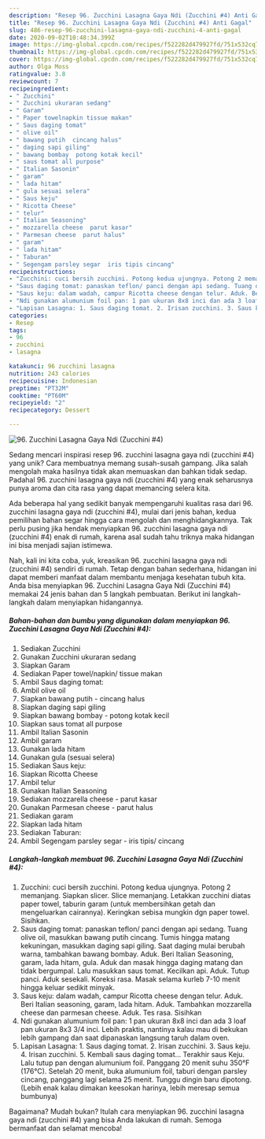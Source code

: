 ```yaml
---
description: "Resep 96. Zucchini Lasagna Gaya Ndi (Zucchini #4) Anti Gagal"
title: "Resep 96. Zucchini Lasagna Gaya Ndi (Zucchini #4) Anti Gagal"
slug: 486-resep-96-zucchini-lasagna-gaya-ndi-zucchini-4-anti-gagal
date: 2020-09-02T10:48:34.399Z
image: https://img-global.cpcdn.com/recipes/f522282d479927fd/751x532cq70/96-zucchini-lasagna-gaya-ndi-zucchini-4-foto-resep-utama.jpg
thumbnail: https://img-global.cpcdn.com/recipes/f522282d479927fd/751x532cq70/96-zucchini-lasagna-gaya-ndi-zucchini-4-foto-resep-utama.jpg
cover: https://img-global.cpcdn.com/recipes/f522282d479927fd/751x532cq70/96-zucchini-lasagna-gaya-ndi-zucchini-4-foto-resep-utama.jpg
author: Olga Moss
ratingvalue: 3.8
reviewcount: 7
recipeingredient:
- " Zucchini"
- " Zucchini ukuraran sedang"
- " Garam"
- " Paper towelnapkin tissue makan"
- " Saus daging tomat"
- " olive oil"
- " bawang putih  cincang halus"
- " daging sapi giling"
- " bawang bombay  potong kotak kecil"
- " saus tomat all purpose"
- " Italian Sasonin"
- " garam"
- " lada hitam"
- " gula sesuai selera"
- " Saus keju"
- " Ricotta Cheese"
- " telur"
- " Italian Seasoning"
- " mozzarella cheese  parut kasar"
- " Parmesan cheese  parut halus"
- " garam"
- " lada hitam"
- " Taburan"
- " Segengam parsley segar  iris tipis cincang"
recipeinstructions:
- "Zucchini: cuci bersih zucchini. Potong kedua ujungnya. Potong 2 memanjang. Siapkan slicer. Slice memanjang. Letakkan zucchini diatas paper towel, taburin garam (untuk membersihkan getah dan mengeluarkan cairannya). Keringkan sebisa mungkin dgn paper towel. Sisihkan."
- "Saus daging tomat: panaskan teflon/ panci dengan api sedang. Tuang olive oil, masukkan bawang putih cincang. Tumis hingga matang kekuningan, masukkan daging sapi giling. Saat daging mulai berubah warna, tambahkan bawang bombay. Aduk. Beri Italian Seasoning, garam, lada hitam, gula. Aduk dan masak hingga daging matang dan tidak bergumpal. Lalu masukkan saus tomat. Kecilkan api. Aduk. Tutup panci. Aduk sesekali. Koreksi rasa. Masak selama kurleb 7-10 menit hingga keluar sedikit minyak."
- "Saus keju: dalam wadah, campur Ricotta cheese dengan telur. Aduk. Beri Italian seasoning, garam, lada hitam. Aduk. Tambahkan mozzarella cheese dan parmesan cheese. Aduk. Tes rasa. Sisihkan"
- "Ndi gunakan alumunium foil pan: 1 pan ukuran 8x8 inci dan ada 3 loaf pan ukuran 8x3 3/4 inci. Lebih praktis, nantinya kalau mau di bekukan lebih gampang dan saat dipanaskan langsung taruh dalam oven."
- "Lapisan Lasagna: 1. Saus daging tomat. 2. Irisan zucchini. 3. Saus keju. 4. Irisan zucchini. 5. Kembali saus daging tomat... Terakhir saus Keju. Lalu tutup pan dengan alumunium foil. Panggang 20 menit suhu 350°F (176°C). Setelah 20 menit, buka alumunium foil, taburi dengan parsley cincang, panggang lagi selama 25 menit. Tunggu dingin baru dipotong. (Lebih enak kalau dimakan keesokan harinya, lebih meresap semua bumbunya)"
categories:
- Resep
tags:
- 96
- zucchini
- lasagna

katakunci: 96 zucchini lasagna 
nutrition: 243 calories
recipecuisine: Indonesian
preptime: "PT32M"
cooktime: "PT60M"
recipeyield: "2"
recipecategory: Dessert

---
```



![96. Zucchini Lasagna Gaya Ndi (Zucchini #4)](https://img-global.cpcdn.com/recipes/f522282d479927fd/751x532cq70/96-zucchini-lasagna-gaya-ndi-zucchini-4-foto-resep-utama.jpg)

Sedang mencari inspirasi resep 96. zucchini lasagna gaya ndi (zucchini #4) yang unik? Cara membuatnya memang susah-susah gampang. Jika salah mengolah maka hasilnya tidak akan memuaskan dan bahkan tidak sedap. Padahal 96. zucchini lasagna gaya ndi (zucchini #4) yang enak seharusnya punya aroma dan cita rasa yang dapat memancing selera kita.



Ada beberapa hal yang sedikit banyak mempengaruhi kualitas rasa dari 96. zucchini lasagna gaya ndi (zucchini #4), mulai dari jenis bahan, kedua pemilihan bahan segar hingga cara mengolah dan menghidangkannya. Tak perlu pusing jika hendak menyiapkan 96. zucchini lasagna gaya ndi (zucchini #4) enak di rumah, karena asal sudah tahu triknya maka hidangan ini bisa menjadi sajian istimewa.


Nah, kali ini kita coba, yuk, kreasikan 96. zucchini lasagna gaya ndi (zucchini #4) sendiri di rumah. Tetap dengan bahan sederhana, hidangan ini dapat memberi manfaat dalam membantu menjaga kesehatan tubuh kita. Anda bisa menyiapkan 96. Zucchini Lasagna Gaya Ndi (Zucchini #4) memakai 24 jenis bahan dan 5 langkah pembuatan. Berikut ini langkah-langkah dalam menyiapkan hidangannya.

<!--inarticleads1-->

##### Bahan-bahan dan bumbu yang digunakan dalam menyiapkan 96. Zucchini Lasagna Gaya Ndi (Zucchini #4):

1. Sediakan  Zucchini
1. Gunakan  Zucchini ukuraran sedang
1. Siapkan  Garam
1. Sediakan  Paper towel/napkin/ tissue makan
1. Ambil  Saus daging tomat:
1. Ambil  olive oil
1. Siapkan  bawang putih - cincang halus
1. Siapkan  daging sapi giling
1. Siapkan  bawang bombay - potong kotak kecil
1. Siapkan  saus tomat all purpose
1. Ambil  Italian Sasonin
1. Ambil  garam
1. Gunakan  lada hitam
1. Gunakan  gula (sesuai selera)
1. Sediakan  Saus keju:
1. Siapkan  Ricotta Cheese
1. Ambil  telur
1. Gunakan  Italian Seasoning
1. Sediakan  mozzarella cheese - parut kasar
1. Gunakan  Parmesan cheese - parut halus
1. Sediakan  garam
1. Siapkan  lada hitam
1. Sediakan  Taburan:
1. Ambil  Segengam parsley segar - iris tipis/ cincang




<!--inarticleads2-->

##### Langkah-langkah membuat 96. Zucchini Lasagna Gaya Ndi (Zucchini #4):

1. Zucchini: cuci bersih zucchini. Potong kedua ujungnya. Potong 2 memanjang. Siapkan slicer. Slice memanjang. Letakkan zucchini diatas paper towel, taburin garam (untuk membersihkan getah dan mengeluarkan cairannya). Keringkan sebisa mungkin dgn paper towel. Sisihkan.
1. Saus daging tomat: panaskan teflon/ panci dengan api sedang. Tuang olive oil, masukkan bawang putih cincang. Tumis hingga matang kekuningan, masukkan daging sapi giling. Saat daging mulai berubah warna, tambahkan bawang bombay. Aduk. Beri Italian Seasoning, garam, lada hitam, gula. Aduk dan masak hingga daging matang dan tidak bergumpal. Lalu masukkan saus tomat. Kecilkan api. Aduk. Tutup panci. Aduk sesekali. Koreksi rasa. Masak selama kurleb 7-10 menit hingga keluar sedikit minyak.
1. Saus keju: dalam wadah, campur Ricotta cheese dengan telur. Aduk. Beri Italian seasoning, garam, lada hitam. Aduk. Tambahkan mozzarella cheese dan parmesan cheese. Aduk. Tes rasa. Sisihkan
1. Ndi gunakan alumunium foil pan: 1 pan ukuran 8x8 inci dan ada 3 loaf pan ukuran 8x3 3/4 inci. Lebih praktis, nantinya kalau mau di bekukan lebih gampang dan saat dipanaskan langsung taruh dalam oven.
1. Lapisan Lasagna: 1. Saus daging tomat. 2. Irisan zucchini. 3. Saus keju. 4. Irisan zucchini. 5. Kembali saus daging tomat... Terakhir saus Keju. Lalu tutup pan dengan alumunium foil. Panggang 20 menit suhu 350°F (176°C). Setelah 20 menit, buka alumunium foil, taburi dengan parsley cincang, panggang lagi selama 25 menit. Tunggu dingin baru dipotong. (Lebih enak kalau dimakan keesokan harinya, lebih meresap semua bumbunya)




Bagaimana? Mudah bukan? Itulah cara menyiapkan 96. zucchini lasagna gaya ndi (zucchini #4) yang bisa Anda lakukan di rumah. Semoga bermanfaat dan selamat mencoba!
